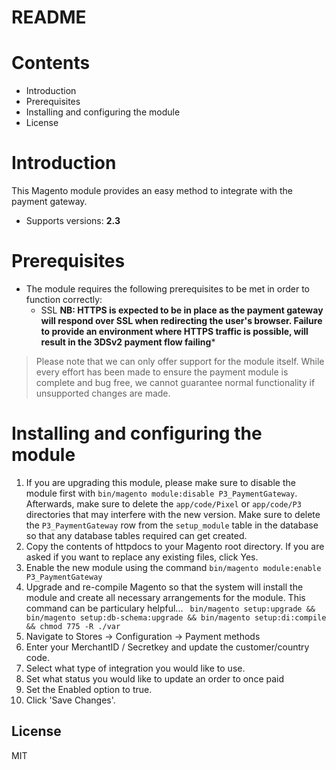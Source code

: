 # README

# Contents

- Introduction
- Prerequisites
- Installing and configuring the module
- License

# Introduction

This Magento module provides an easy method to integrate with the payment gateway.
 - Supports versions: **2.3**

# Prerequisites

- The module requires the following prerequisites to be met in order to function correctly:
    - SSL **NB: HTTPS is expected to be in place as the payment gateway will respond over SSL when redirecting the user's browser. Failure to provide an environment where HTTPS traffic is possible, will result in the 3DSv2 payment flow failing***

> Please note that we can only offer support for the module itself. While every effort has been made to ensure the payment module is complete and bug free, we cannot guarantee normal functionality if unsupported changes are made.

# Installing and configuring the module

1. If you are upgrading this module, please make sure to disable the module first with `bin/magento module:disable P3_PaymentGateway`. Afterwards, make sure to delete the `app/code/Pixel` or `app/code/P3` directories that may interfere with the new version. Make sure to delete the `P3_PaymentGateway` row from the `setup_module` table in the database so that any database tables required can get created.
2. Copy the contents of httpdocs to your Magento root directory. If you are asked if you want to replace any existing files, click Yes.
3. Enable the new module using the command `bin/magento module:enable P3_PaymentGateway`
4. Upgrade and re-compile Magento so that the system will install the module and create all necessary arrangements for the module. This command can be particulary helpful... ```
bin/magento setup:upgrade && bin/magento setup:db-schema:upgrade && bin/magento setup:di:compile && chmod 775 -R ./var```
5. Navigate to Stores -> Configuration -> Payment methods
6. Enter your MerchantID / Secretkey and update the customer/country code.
7. Select what type of integration you would like to use.
8. Set what status you would like to update an order to once paid
9. Set the Enabled option to true.
10. Click 'Save Changes'.

License
----
MIT
